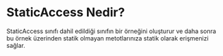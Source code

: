 StaticAccess Nedir?
=================

StaticAccess sınıfı dahil edildiği sınıfın bir örneğini oluşturur ve daha sonra
bu örnek üzerinden statik olmayan metotlarınıza statik olarak erişmenizi sağlar.


